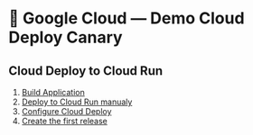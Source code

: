 # 🐥 Google Cloud — Demo Cloud Deploy Canary

## Cloud Deploy to Cloud Run

1. [Build Application](clouddeploy-to-cloudrun/app/README.md)
2. [Deploy to Cloud Run manualy](clouddeploy-to-cloudrun/cloudrun/README.md)
3. [Configure Cloud Deploy](clouddeploy-to-cloudrun/clouddeploy/README.md)
4. [Create the first release](clouddeploy-to-cloudrun/README.md)
